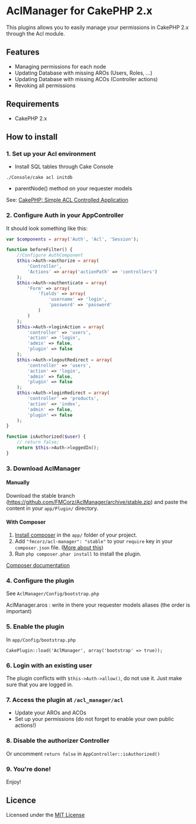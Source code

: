 # AclManager for CakePHP 2.x

This plugins allows you to easily manage your permissions in CakePHP 2.x through the Acl module.

## Features

* Managing permissions for each node
* Updating Database with missing AROs (Users, Roles, ...)
* Updating Database with missing ACOs (Controller actions)
* Revoking all permissions

## Requirements

* CakePHP 2.x

## How to install

### 1. Set up your Acl environment

* Install SQL tables through Cake Console
 
 ```code
 ./Console/cake acl initdb
 ```
 
* parentNode() method on your requester models

See: [CakePHP: Simple ACL Controlled Application](http://book.cakephp.org/2.0/en/tutorials-and-examples/simple-acl-controlled-application/simple-acl-controlled-application.html)

### 2. Configure Auth in your AppController

It should look something like this:

```php
var $components = array('Auth', 'Acl', 'Session');

function beforeFilter() {
    //Configure AuthComponent
    $this->Auth->authorize = array(
        'Controller',
        'Actions' => array('actionPath' => 'controllers')
    );
    $this->Auth->authenticate = array(
        'Form' => array(
            'fields' => array(
                'username' => 'login',
                'password' => 'password'
            )
        )
    );
    $this->Auth->loginAction = array(
        'controller' => 'users',
        'action' => 'login',
        'admin' => false,
        'plugin' => false
    );
    $this->Auth->logoutRedirect = array(
        'controller' => 'users',
        'action' => 'login',
        'admin' => false,
        'plugin' => false
    );
    $this->Auth->loginRedirect = array(
        'controller' => 'products',
        'action' => 'index',
        'admin' => false,
        'plugin' => false
    );
}

function isAuthorized($user) {
    // return false;
    return $this->Auth->loggedIn();
}
```

### 3. Download AclManager

#### Manually

Download the stable branch (https://github.com/FMCorz/AclManager/archive/stable.zip) and paste the content in your `app/Plugin/` directory.

#### With Composer

1. [Install composer](http://getcomposer.org/doc/00-intro.md#locally) in the `app/` folder of your project.
2. Add `"fmcorz/acl-manager": "stable"` to your `require` key in your `composer.json` file. ([More about this](http://getcomposer.org/doc/01-basic-usage.md#the-require-key))
3. Run `php composer.phar install` to install the plugin.

[Composer documentation](http://getcomposer.org/doc/)

### 4. Configure the plugin

See `AclManager/Config/bootstrap.php`

AclManager.aros : write in there your requester models aliases (the order is important)

### 5. Enable the plugin

In `app/Config/bootstrap.php`

    CakePlugin::load('AclManager', array('bootstrap' => true));

### 6. Login with an existing user

The plugin conflicts with `$this->Auth->allow()`, do not use it. Just make sure that you are logged in.

### 7. Access the plugin at `/acl_manager/acl`

   * Update your AROs and ACOs
   * Set up your permissions (do not forget to enable your own public actions!)
   
### 8. Disable the authorizer Controller

Or uncomment `return false` in `AppController::isAuthorized()`

### 9. You're done!

Enjoy!

Licence
-------

Licensed under the [MIT License](http://www.opensource.org/licenses/mit-license.php)
